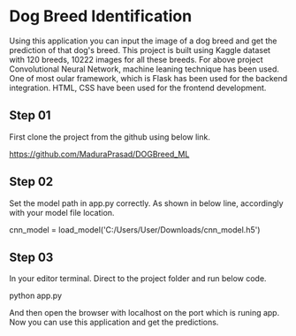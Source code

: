 
# Dog Breed Identification

Using this application you can input the image of a dog breed and get the prediction of that dog's breed. This project is built using Kaggle dataset with 120 breeds, 10222 images for all these breeds. For above project Convolutional Neural Network, machine leaning technique has been used. One of most oular framework, which is Flask has been used for the backend integration. HTML, CSS have been used for the frontend development.

## Step 01

First clone the project from the github using below link. 

https://github.com/MaduraPrasad/DOGBreed_ML


## Step 02

Set the model path in app.py correctly. As shown in below line, accordingly with your model file location.

cnn_model = load_model('C:/Users/User/Downloads/cnn_model.h5')

## Step 03

In your editor terminal. Direct to the project folder and run below code. 

python app.py

And then open the browser with localhost on the port which is runing app. Now you can use this application and get the predictions. 

